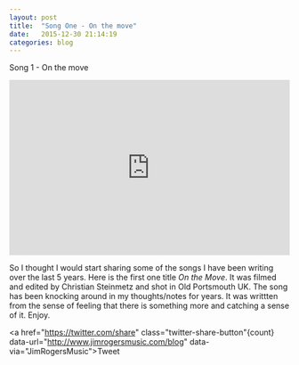 ```yaml
---
layout: post
title:  "Song One - On the move"
date:   2015-12-30 21:14:19
categories: blog
---
```


Song 1  - On the move
 
  <iframe width="100%" height="315" src="https://www.youtube.com/embed/Co3BuE0S4fc" frameborder="0" allowfullscreen></iframe>

<br>

  <p>So I thought I would start sharing some of the songs I have been writing over the last 5 years. Here is the first one title <i>On the Move</i>. It was filmed and edited by Christian Steinmetz and shot in Old Portsmouth UK. The song has been knocking around in my thoughts/notes for years. It was writtten from the sense of feeling that there is something more and catching a sense of it. Enjoy.</p>

<div class="fb-share-button" data-href="http://jimrogersmusic.com/blog/" data-layout="icon_link"></div>

<a href="https://twitter.com/share" class="twitter-share-button"{count} data-url="http://www.jimrogersmusic.com/blog" data-via="JimRogersMusic">Tweet</a>
